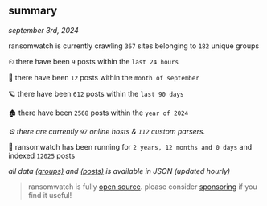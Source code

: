 
## summary
_september 3rd, 2024_

ransomwatch is currently crawling `367` sites belonging to `182` unique groups

⏲ there have been `9` posts within the `last 24 hours`

🦈 there have been `12` posts within the `month of september`

🪐 there have been `612` posts within the `last 90 days`

🏚 there have been `2568` posts within the `year of 2024`

_⚙️ there are currently `97` online hosts & `112` custom parsers._

🦕 ransomwatch has been running for `2 years, 12 months and 0 days` and indexed `12025` posts

_all data  [(groups)](http://ransomwhat.telemetry.ltd/groups) and [(posts)](http://ransomwhat.telemetry.ltd/posts) is available in JSON (updated hourly)_

> ransomwatch is fully [open source](https://github.com/joshhighet/ransomwatch#ransomwatch--). please consider [sponsoring](https://github.com/sponsors/joshhighet) if you find it useful!
